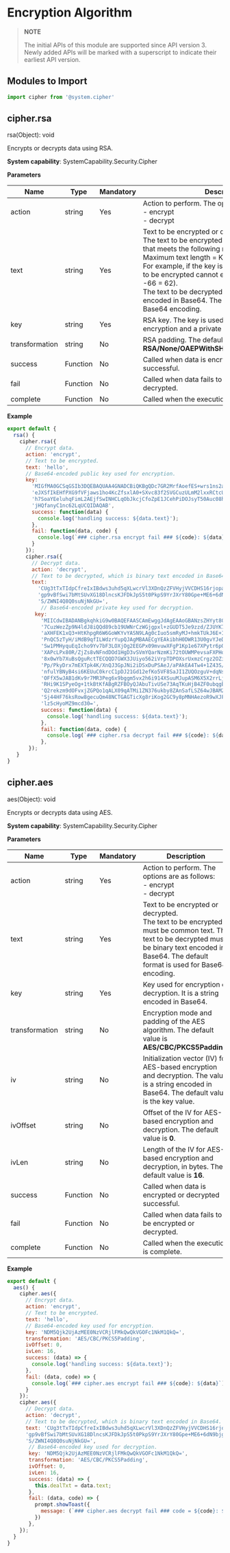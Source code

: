 # Encryption Algorithm

> **NOTE**<br>
>
> The initial APIs of this module are supported since API version 3. Newly added APIs will be marked with a superscript to indicate their earliest API version.


## Modules to Import


```js
import cipher from '@system.cipher'
```


## cipher.rsa

rsa(Object): void

Encrypts or decrypts data using RSA.

**System capability**: SystemCapability.Security.Cipher

**Parameters**

| Name| Type| Mandatory| Description|
| -------- | -------- | -------- | -------- |
| action | string | Yes| Action to perform. The options are as follows:<br>-&nbsp;encrypt<br>-&nbsp;decrypt|
| text | string | Yes| Text to be encrypted or decrypted.<br> The text to be encrypted must be common text that meets the following requirement:<br> Maximum text length = Key length/8 - 66<br>For example, if the key is of 1024 bytes, the text to be encrypted cannot exceed 62 bytes (1024/8 -66 = 62).<br> The text to be decrypted must be binary text encoded in Base64. The default format is used for Base64 encoding.|
| key | string | Yes| RSA key. The key is used as a public key in encryption and a private key in decryption.|
| transformation | string | No| RSA padding. The default value is **RSA/None/OAEPWithSHA256AndMGF1Padding**.|
| success | Function | No| Called when data is encrypted or decrypted successful.|
| fail | Function | No| Called when data fails to be encrypted or decrypted.|
| complete | Function | No| Called when the execution is complete.|

**Example**

```js
export default {    
  rsa() {        
    cipher.rsa({            
      // Encrypt data.           
      action: 'encrypt',            
      // Text to be encrypted.           
      text: 'hello',            
      // Base64-encoded public key used for encryption.           
      key:            
        'MIGfMA0GCSqGSIb3DQEBAQUAA4GNADCBiQKBgQDc7GR2MrfAoefES+wrs1ns2afT\n' +            
        'eJXSfIkEHfPXG9fVFjaws1ho4KcZfsxlA0+SXvc83f2SVGCuzULmM2lxxRCtcUN/\n' +            
        'h7SoaYEeluhqFimL2AEjfSwINHCLqObJkcjCfoZpE1JCehPiDOJsyT50Auc08h/4\n' +            
        'jHQfanyC1nc62LqUCQIDAQAB',            
        success: function(data) {                
          console.log('handling success: ${data.text}');            
        },            
        fail: function(data, code) {               
          console.log(`### cipher.rsa encrypt fail ### ${code}: ${data}`);           
        }       
      });        
      cipher.rsa({            
        // Decrypt data.           
        action: 'decrypt',            
        // Text to be decrypted, which is binary text encoded in Base64. The decrypted text is "hello".           
        text:            
          'CUg3tTxTIdpCfreIxIBdws3uhd5qXLwcrVl3XDnQzZFVHyjVVCDHS16rjopaZ4C5xU2Tc8mSDzt7\n' +            
          'gp9vBfSwi7bMtSUvXG18DlncsKJFDkJpS5t0PkpS9YrJXrY80Gpe+ME6+6dN9bjgqMljbitDdBRf\n' +            
          'S/ZWNI4Q8Q0suNjNkGU=',            
           // Base64-encoded private key used for decryption.           
         key:            
           'MIICdwIBADANBgkqhkiG9w0BAQEFAASCAmEwggJdAgEAAoGBANzsZHYyt8Ch58RL\n' +            
           '7CuzWezZp9N4ldJ8iQQd89cb19UWNrCzWGjgpxl+zGUDT5Je9zzd/ZJUYK7NQuYz\n' +            
           'aXHFEK1xQ3+HtKhpgR6W6GoWKYvYASN9LAg0cIuo5smRyMJ+hmkTUkJ6E+IM4mzJ\n' +            
           'PnQC5zTyH/iMdB9qfILWdzrYupQJAgMBAAECgYEAkibhH0DWR13U0gvYJeD08Lfd\n' +            
           'Sw1PMHyquEqIcho9Yv7bF3LOXjOg2EEGPx09mvuwXFgP1Kp1e67XPytr6pQQPzK7\n' +            
           'XAPcLPx80R/ZjZs8vNFndDOd1HgD3vSVmYQarNzmKi72tOUWMPevsaFXPHo6Xx3X\n' +            
           '8x0wYb7XuBsQguRctTECQQD7GWX3JUiyo562iVrpTDPOXsrUxmzCrgz2OZildxMd\n' +            
           'Pp/PkyDrx7mEXTpk4K/XnQJ3GpJNi2iDSxDuPSAeJ/aPAkEA4Tw4+1Z43S/xH3C3\n' +            
           'nfulYBNyB4si6KEUuC0krcC1pDJ21Gd12efKo5VF8SaJI1ZUQOzguV+dqNsB/JUY\n' +            
           'OFfX5wJAB1dKv9r7MR3Peg6x9bggm5vx2h6i914XSuuMJupASM6X5X2rrLj+F3yS\n' +            
           'RHi9K1SPyeOg+1tkBtKfABgRZFBOyQJAbuTivUSe73AqTKuHjB4ZF0ubqgEkJ9sf\n' +            
           'Q2rekzm9dOFvxjZGPQo1qALX09qATMi1ZN376ukby8ZAnSafLSZ64wJBAM2V37go\n' +            
           'Sj44HF76ksRow8gecuQm48NCTGAGTicXg8riKog2GC9y8pMNHAezoR9wXJF7kk+k\n' +            
           'lz5cHyoMZ9mcd30=',            
           success: function(data) {                
             console.log('handling success: ${data.text}');            
           },            
           fail: function(data, code) {                
             console.log(`### cipher.rsa decrypt fail ### ${code}: ${data}`);            
           },        
       });    
   }
}
```


## cipher.aes

aes(Object): void

Encrypts or decrypts data using AES.

**System capability**: SystemCapability.Security.Cipher

**Parameters**

| Name| Type| Mandatory| Description|
| -------- | -------- | -------- | -------- |
| action | string | Yes| Action to perform. The options are as follows:<br>-&nbsp;encrypt<br>-&nbsp;decrypt|
| text | string | Yes| Text to be encrypted or decrypted.<br> The text to be encrypted must be common text. The text to be decrypted must be binary text encoded in Base64. The default format is used for Base64 encoding.|
| key | string | Yes| Key used for encryption or decryption. It is a string encoded in Base64.|
| transformation | string | No| Encryption mode and padding of the AES algorithm. The default value is **AES/CBC/PKCS5Padding**.|
| iv | string | No| Initialization vector (IV) for AES-based encryption and decryption. The value is a string encoded in Base64. The default value is the key value.|
| ivOffset | string | No| Offset of the IV for AES-based encryption and decryption. The default value is **0**.|
| ivLen | string | No| Length of the IV for AES-based encryption and decryption, in bytes. The default value is **16**.|
| success | Function | No| Called when data is encrypted or decrypted successful.|
| fail | Function | No| Called when data fails to be encrypted or decrypted.|
| complete | Function | No| Called when the execution is complete.|

**Example**

```js
export default {    
  aes() {        
    cipher.aes({            
      // Encrypt data.           
      action: 'encrypt',            
      // Text to be encrypted.           
      text: 'hello',            
      // Base64-encoded key used for encryption.           
      key: 'NDM5Qjk2UjAzMEE0NzVCRjlFMkQwQkVGOFc1NkM1QkQ=',            
      transformation: 'AES/CBC/PKCS5Padding',            
      ivOffset: 0,            
      ivLen: 16,            
      success: (data) => {                
        console.log('handling success: ${data.text}');            
      },            
      fail: (data, code) => {                
        console.log(`### cipher.aes encrypt fail ### ${code}: ${data}`);            
      }        
    });        
    cipher.aes({            
      // Decrypt data.           
      action: 'decrypt',            
      // Text to be decrypted, which is binary text encoded in Base64.           
      text: 'CUg3tTxTIdpCfreIxIBdws3uhd5qXLwcrVl3XDnQzZFVHyjVVCDHS16rjopaZ4C5xU2Tc8mSDzt7\n' +            
      'gp9vBfSwi7bMtSUvXG18DlncsKJFDkJpS5t0PkpS9YrJXrY80Gpe+ME6+6dN9bjgqMljbitDdBRf\n' +            
      'S/ZWNI4Q8Q0suNjNkGU=',            
       // Base64-encoded key used for decryption.           
       key: 'NDM5Qjk2UjAzMEE0NzVCRjlFMkQwQkVGOFc1NkM1QkQ=',            
       transformation: 'AES/CBC/PKCS5Padding',            
       ivOffset: 0,            
       ivLen: 16,            
       success: (data) => {                
         this.dealTxt = data.text;            
       },            
       fail: (data, code) => {               
         prompt.showToast({                    
           message: (`### cipher.aes decrypt fail ### code = ${code}: ${data}`)                
         })            
       },        
    });    
  }
}

```
